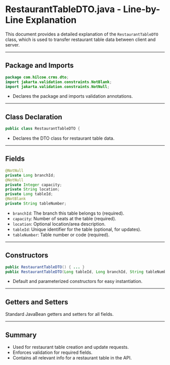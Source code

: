 # RestaurantTableDTO.java - Line-by-Line Explanation

This document provides a detailed explanation of the `RestaurantTableDTO` class, which is used to transfer restaurant table data between client and server.

---

## Package and Imports

```java
package com.hilcoe.crms.dto;
import jakarta.validation.constraints.NotBlank;
import jakarta.validation.constraints.NotNull;
```
- Declares the package and imports validation annotations.

---

## Class Declaration

```java
public class RestaurantTableDTO {
```
- Declares the DTO class for restaurant table data.

---

## Fields

```java
@NotNull
private Long branchId;
@NotNull
private Integer capacity;
private String location;
private Long tableId;
@NotBlank
private String tableNumber;
```
- `branchId`: The branch this table belongs to (required).
- `capacity`: Number of seats at the table (required).
- `location`: Optional location/area description.
- `tableId`: Unique identifier for the table (optional, for updates).
- `tableNumber`: Table number or code (required).

---

## Constructors

```java
public RestaurantTableDTO() { ... }
public RestaurantTableDTO(Long tableId, Long branchId, String tableNumber, Integer capacity, String location) { ... }
```
- Default and parameterized constructors for easy instantiation.

---

## Getters and Setters

Standard JavaBean getters and setters for all fields.

---

## Summary
- Used for restaurant table creation and update requests.
- Enforces validation for required fields.
- Contains all relevant info for a restaurant table in the API.
